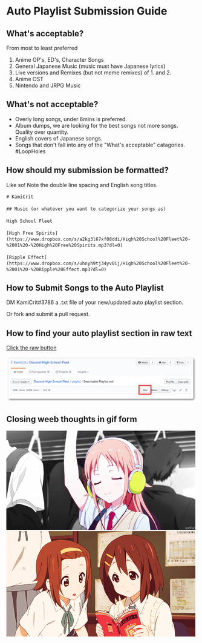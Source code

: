 # Auto Playlist Submission Guide

## What's acceptable?

From most to least preferred

1) Anime OP's, ED's, Character Songs
1) General Japanese Music (music must have Japanese lyrics)
1) Live versions and Remixes (but not meme remixes) of 1. and 2.
1) Anime OST
1) Nintendo and JRPG Music

## What's not acceptable?

* Overly long songs, under 6mins is preferred.
* Album dumps, we are looking for the best songs not more songs. Quality over quantity.
* English covers of Japanese songs.
* Songs that don't fall into any of the "What's acceptable" catagories. #LoopHoles

## How should my submission be formatted?

Like so! Note the double line spacing and English song titles.

```
# KamiCrit

## Music (or whatever you want to categorize your songs as)

High School Fleet

[High Free Spirits](https://www.dropbox.com/s/a2kg3l67xf88ddi/High%20School%20Fleet%20-%2001%20-%20High%20Free%20Spirits.mp3?dl=0)

[Ripple Effect](https://www.dropbox.com/s/uhnyh9tj34yv0ij/High%20School%20Fleet%20-%2001%20-%20Ripple%20Effect.mp3?dl=0)
```

## How to Submit Songs to the Auto Playlist

DM KamiCrit#3786 a .txt file of your new/updated auto playlist section.

Or fork and submit a pull request.

## How to find your auto playlist section in raw text

[Click the raw button](https://raw.githubusercontent.com/KamiCrit/Discord-High-School-Fleet/master/playlist/README.md)

![alt text](https://raw.githubusercontent.com/KamiCrit/Discord-High-School-Fleet/KamiCrit-Submission-Help/guide/Raw%20Button.png)

## Closing weeb thoughts in gif form
![alt text](https://raw.githubusercontent.com/KamiCrit/Discord-High-School-Fleet/KamiCrit-Submission-Help/guide/Beat.gif)
![alt text](https://raw.githubusercontent.com/KamiCrit/Discord-High-School-Fleet/KamiCrit-Submission-Help/guide/English.gif)
